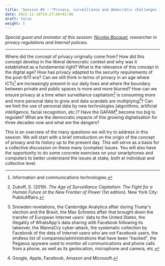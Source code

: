 ```yaml
---
title: 'Session #5 — "Privacy, surveillance and democratic challenges in the digital age"'
date: 2021-11-18T14:27:04+01:00
draft: false
weight: 5
---
```


_Special guest and animator of this session: [Nicolas Bocquet](https://uclouvain.be/nicolas.bocquet), researcher in privacy regulations and Internet policies._

---

Where did the concept of privacy originally come from? How did this concept develop in the liberal democratic context and why was it established as a fundamental right? What is the relevance of this concept in the digital age? How has privacy adapted to the security requirements of the post-9/11 era? Can we still think in terms of privacy in an age where ICTs[^1] are increasingly present in our daily lives and where the boundary between private and public spaces is more and more blurred? How can we ensure privacy at a time when surveillance capitalism[^2] is consuming more and more personal data to grow and data scandals are multiplying[^3]? Can we limit the use of personal data by new technologies (algorithms, artificial intelligence, facial recognition, etc.)? Have the GAFAM[^4] become too big to regulate? What are the democratic impacts of this growing digitalisation for three decades now and what are the dangers?

This is an overview of the many questions we will try to address in this session. We will start with a brief introduction on the origin of the concept of privacy and its history up to the present day. This will serve as a basis for a collective discussion on these many (complex) issues. You will also have the opportunity to do some concrete exercises on your smartphones and computers to better understand the issues at stake, both at individual and collective level.  

[^1]: Information and communications technologies.
[^2]: Zuboff, S. (2019). _The Age of Surveillance Capitalism: The Fight for a Human Future at the New Frontier of Power_ (1st edition). New York City: PublicAffairs.
[^3]: Snowden revelations, the Cambridge Analytica affair during Trump's election and the Brexit, the Max Schrems affair that brought down the transfer of European Internet users' data to the United States, the illegality of WhatsApp's data sharing with Facebook following its takeover, the WannaCry cyber-attack, the systematic collection by Facebook of the data of Internet users who are not Facebook users, the endless list of companies/administrations that have been "hacked", the Pegasus spyware used to monitor all communications and phone calls from a phone, as well as its geolocation, microphone and camera, etc.
[^4]: Google, Apple, Facebook, Amazon and Microsoft.